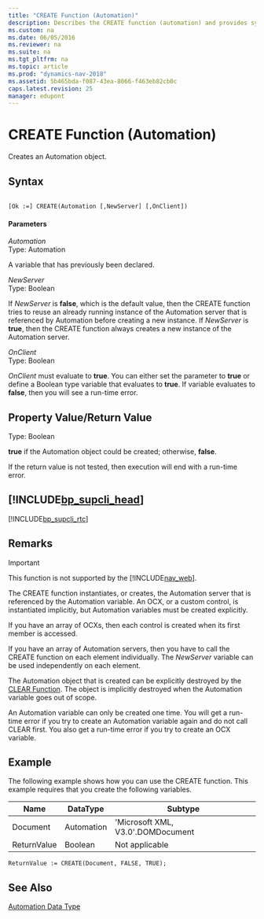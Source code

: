 ```yaml
---
title: "CREATE Function (Automation)"
description: Describes the CREATE function (automation) and provides syntax, parameters, return value, and example.
ms.custom: na
ms.date: 06/05/2016
ms.reviewer: na
ms.suite: na
ms.tgt_pltfrm: na
ms.topic: article
ms.prod: "dynamics-nav-2018"
ms.assetid: 5b465bda-f087-43ea-8066-f463eb82cb0c
caps.latest.revision: 25
manager: edupont
---
```

# CREATE Function (Automation)
Creates an Automation object.  
  
## Syntax  
  
```  
  
[Ok :=] CREATE(Automation [,NewServer] [,OnClient])  
```  
  
#### Parameters  
 *Automation*  
 Type: Automation  
  
 A variable that has previously been declared.  
  
 *NewServer*  
 Type: Boolean  
  
 If *NewServer* is **false**, which is the default value, then the CREATE function tries to reuse an already running instance of the Automation server that is referenced by Automation before creating a new instance. If *NewServer* is **true**, then the CREATE function always creates a new instance of the Automation server.  
  
 *OnClient*  
 Type: Boolean  
  
 *OnClient* must evaluate to **true**. You can either set the parameter to **true** or define a Boolean type variable that evaluates to **true**. If variable evaluates to **false**, then you will see a run-time error.  
  
## Property Value/Return Value  
 Type: Boolean  
  
 **true** if the Automation object could be created; otherwise, **false**.  
  
 If the return value is not tested, then execution will end with a run-time error.  
  
## [!INCLUDE[bp_supcli_head](includes/bp_supcli_head_md.md)]  
 [!INCLUDE[bp_supcli_rtc](includes/bp_supcli_rtc_md.md)]  
  
## Remarks  
  
> [!IMPORTANT]  
>  This function is not supported by the [!INCLUDE[nav_web](includes/nav_web_md.md)].  
  
 The CREATE function instantiates, or creates, the Automation server that is referenced by the Automation variable. An OCX, or a custom control, is instantiated implicitly, but Automation variables must be created explicitly.  
  
 If you have an array of OCXs, then each control is created when its first member is accessed.  
  
 If you have an array of Automation servers, then you have to call the CREATE function on each element individually. The *NewServer* variable can be used independently on each element.  
  
 The Automation object that is created can be explicitly destroyed by the [CLEAR Function](CLEAR-Function.md). The object is implicitly destroyed when the Automation variable goes out of scope.  
  
 An Automation variable can only be created one time. You will get a run-time error if you try to create an Automation variable again and do not call CLEAR first. You also get a run-time error if you try to create an OCX variable.  
  
## Example  
 The following example shows how you can use the CREATE function. This example requires that you create the following variables.  
  
|Name|DataType|Subtype|  
|----------|--------------|-------------|  
|Document|Automation|'Microsoft XML, V3.0'.DOMDocument|  
|ReturnValue|Boolean|Not applicable|  
  
```  
ReturnValue := CREATE(Document, FALSE, TRUE);  
```  
  
## See Also  
 [Automation Data Type](Automation-Data-Type.md)